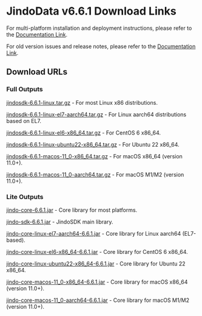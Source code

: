 # JindoData v6.6.1 Download Links

For multi-platform installation and deployment instructions, please refer to the [Documentation Link](jindosdk_deployment_multi_platform.md).

For old version issues and release notes, please refer to the [Documentation Link](../releases.md).

## Download URLs

### Full Outputs

[jindosdk-6.6.1-linux.tar.gz](https://jindodata-binary.oss-cn-shanghai.aliyuncs.com/release/6.6.1/jindosdk-6.6.1-linux.tar.gz) - For most Linux x86 distributions.

[jindosdk-6.6.1-linux-el7-aarch64.tar.gz](https://jindodata-binary.oss-cn-shanghai.aliyuncs.com/release/6.6.1/jindosdk-6.6.1-linux-el7-aarch64.tar.gz) - For Linux aarch64 distributions based on EL7.

[jindosdk-6.6.1-linux-el6-x86_64.tar.gz](https://jindodata-binary.oss-cn-shanghai.aliyuncs.com/release/6.6.1/jindosdk-6.6.1-linux-el6-x86_64.tar.gz) - For CentOS 6 x86_64.

[jindosdk-6.6.1-linux-ubuntu22-x86_64.tar.gz](https://jindodata-binary.oss-cn-shanghai.aliyuncs.com/release/6.6.1/jindosdk-6.6.1-linux-ubuntu22-x86_64.tar.gz) - For Ubuntu 22 x86_64.

[jindosdk-6.6.1-macos-11_0-x86_64.tar.gz](https://jindodata-binary.oss-cn-shanghai.aliyuncs.com/release/6.6.1/jindosdk-6.6.1-macos-11_0-x86_64.tar.gz) - For macOS x86_64 (version 11.0+).

[jindosdk-6.6.1-macos-11_0-aarch64.tar.gz](https://jindodata-binary.oss-cn-shanghai.aliyuncs.com/release/6.6.1/jindosdk-6.6.1-macos-11_0-aarch64.tar.gz) - For macOS M1/M2 (version 11.0+).

### Lite Outputs

[jindo-core-6.6.1.jar](https://jindodata-binary.oss-cn-shanghai.aliyuncs.com/mvn-repo/com/aliyun/jindodata/jindo-core/6.6.1/jindo-core-6.6.1.jar) - Core library for most platforms.

[jindo-sdk-6.6.1.jar](https://jindodata-binary.oss-cn-shanghai.aliyuncs.com/mvn-repo/com/aliyun/jindodata/jindo-sdk/6.6.1/jindo-sdk-6.6.1.jar) - JindoSDK main library.

[jindo-core-linux-el7-aarch64-6.6.1.jar](https://jindodata-binary.oss-cn-shanghai.aliyuncs.com/mvn-repo/com/aliyun/jindodata/jindo-core-linux-el7-aarch64/6.6.1/jindo-core-linux-el7-aarch64-6.6.1.jar) - Core library for Linux aarch64 (EL7-based).

[jindo-core-linux-el6-x86_64-6.6.1.jar](https://jindodata-binary.oss-cn-shanghai.aliyuncs.com/mvn-repo/com/aliyun/jindodata/jindo-core-linux-el6-x86_64/6.6.1/jindo-core-linux-el6-x86_64-6.6.1.jar) - Core library for CentOS 6 x86_64.

[jindo-core-linux-ubuntu22-x86_64-6.6.1.jar](https://jindodata-binary.oss-cn-shanghai.aliyuncs.com/mvn-repo/com/aliyun/jindodata/jindo-core-linux-ubuntu22-x86_64/6.6.1/jindo-core-linux-ubuntu22-x86_64-6.6.1.jar) - Core library for Ubuntu 22 x86_64.

[jindo-core-macos-11_0-x86_64-6.6.1.jar](https://jindodata-binary.oss-cn-shanghai.aliyuncs.com/mvn-repo/com/aliyun/jindodata/jindo-core-macos-11_0-x86_64/6.6.1/jindo-core-macos-11_0-x86_64-6.6.1.jar) - Core library for macOS x86_64 (version 11.0+).

[jindo-core-macos-11_0-aarch64-6.6.1.jar](https://jindodata-binary.oss-cn-shanghai.aliyuncs.com/mvn-repo/com/aliyun/jindodata/jindo-core-macos-11_0-aarch64/6.6.1/jindo-core-macos-11_0-aarch64-6.6.1.jar) - Core library for macOS M1/M2 (version 11.0+).